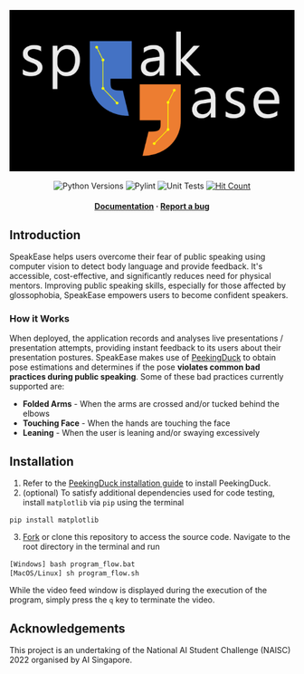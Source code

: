 <p align="center">
  <img src="assets/banner.png" alt="SpeakEase" />
</p>

<p align="center">
  <img src=https://img.shields.io/badge/python-3.8%20%7C%203.9-blue.svg alt="Python Versions"/>
  <img src=https://github.com/xpxchxcx/SpeakEase/actions/workflows/pylint.yml/badge.svg alt="Pylint" />
  <img src=https://github.com/xpxchxcx/SpeakEase/actions/workflows/ci.yml/badge.svg alt="Unit Tests" />
  <a href=http://hits.dwyl.com/xpxchxcx/SpeakEase><img src=https://hits.dwyl.com/xpxchxcx/SpeakEase.svg?style=flat-square&show=unique alt="Hit Count" /></a>
</p>

<h4 align="center">
  <a href="https://good-looking-ostrich.static.app/">Documentation</a>
  <span> · </span>
  <a href="https://github.com/xpxchxcx/SpeakEase/issues">Report a bug</a>
</h4>

## Introduction

SpeakEase helps users overcome their fear of public speaking using computer vision to detect body language and provide feedback. 
It's accessible, cost-effective, and significantly reduces need for physical mentors. 
Improving public speaking skills, especially for those affected by glossophobia, SpeakEase empowers users to become confident speakers.

### How it Works

When deployed, the application records and analyses live presentations / presentation attempts, 
providing instant feedback to its users about their presentation postures. 
SpeakEase makes use of [PeekingDuck](https://github.com/aisingapore/PeekingDuck) to obtain pose estimations 
and determines if the pose **violates common bad practices during public speaking**.
Some of these bad practices currently supported are:

- **Folded Arms** - When the arms are crossed and/or tucked behind the elbows
- **Touching Face** - When the hands are touching the face
- **Leaning** - When the user is leaning and/or swaying excessively

## Installation

1. Refer to the [PeekingDuck installation guide](https://peekingduck.readthedocs.io/en/stable/getting_started/index.html) to install PeekingDuck.
2. (optional) To satisfy additional dependencies used for code testing, install `matplotlib` via `pip` using the terminal

```
pip install matplotlib
```

3. [Fork](https://github.com/xpxchxcx/SpeakEase/fork) or clone this repository to access the source code.
Navigate to the root directory in the terminal and run

```
[Windows] bash program_flow.bat
[MacOS/Linux] sh program_flow.sh
```

While the video feed window is displayed during the execution of the program, simply press the `q` key to terminate the video.

## Acknowledgements

This project is an undertaking of the National AI Student Challenge (NAISC) 2022 organised by AI Singapore.
